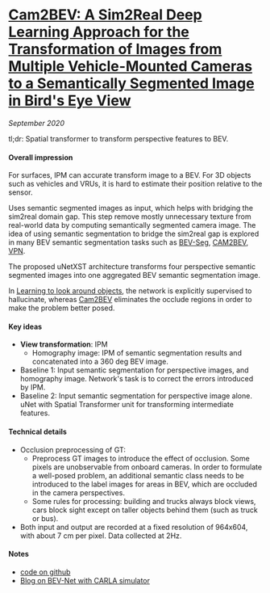 # [Cam2BEV: A Sim2Real Deep Learning Approach for the Transformation of Images from Multiple Vehicle-Mounted Cameras to a Semantically Segmented Image in Bird's Eye View](https://arxiv.org/abs/2005.04078)

_September 2020_

tl;dr: Spatial transformer to transform perspective features to BEV.

#### Overall impression
For surfaces, IPM can accurate transform image to a BEV. For 3D objects such as vehicles and VRUs, it is hard to estimate their position relative to the sensor. 

Uses semantic segmented images as input, which helps with bridging the sim2real domain gap. This step remove mostly unnecessary texture from real-world data by computing semantically segmented camera image. The idea of using semantic segmentation to bridge the sim2real gap is explored in many BEV semantic segmentation tasks such as [BEV-Seg](bev_seg.md), [CAM2BEV](cam2bev.md), [VPN](vpn.md).

The proposed uNetXST architecture transforms four perspective semantic segmented images into one aggregated BEV semantic segmentation image.

In [Learning to look around objects](learning_to_look_around_objects.md), the network is explicitly supervised to hallucinate, whereas [Cam2BEV](cam2bev.md) eliminates the occlude regions in order to make the problem better posed.


#### Key ideas
- **View transformation**: IPM
	- Homography image: IPM of semantic segmentation results and concatenated into a 360 deg BEV image.
- Baseline 1: Input semantic segmentation for perspective images, and homography image. Network's task is to correct the errors introduced by IPM.
- Baseline 2: Input semantic segmentation for perspective image alone. uNet with Spatial Transformer unit for transforming intermediate features.


#### Technical details
- Occlusion preprocessing of GT: 
	- Preprocess GT images to introduce the effect of occlusion. Some pixels are unobservable from onboard cameras. In order to formulate a well-posed problem, an additional semantic class needs to be introduced to the label images for areas in BEV, which are occluded in the camera perspectives.
	- Some rules for processing: building and trucks always block views, cars block sight except on taller objects behind them (such as truck or bus).
- Both input and output are recorded at a fixed resolution of 964x604, with about 7 cm per pixel. Data collected at 2Hz.

#### Notes
- [code on github](https://github.com/ika-rwth-aachen/Cam2BEV)
- [Blog on BEV-Net with CARLA simulator](https://medium.com/asap-report/from-semantic-segmentation-to-semantic-birds-eye-view-in-the-carla-simulator-1e636741af3f)

